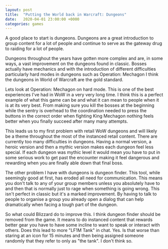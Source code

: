 ```yaml
---
layout: post
title:  "Putting the World back in Warcraft: Dungeons"
date:   2020-04-01 23:00:00 +0000
categories: games
---
```


A good place to start is dungeons. Dungeons are a great introduction to group content for a lot of people and continue to serve as the gateway drug to raiding for a lot of people.

Dungeons throughout the years have gotten more complex and are, in some ways, a vast improvement on the dungeons found in classic. Bosses actually have mechanics and with the introduction of different difficulties particularly hard modes in dungeons such as Operation: Mechagon I think the dungeons in World of Warcraft are the gold standard.

Lets look at Operation: Mechagon on hard mode. This is one of the best experiences I've had in WoW in a very very long time. I think this is a perfect example of what this game can be and what it can mean to people when it is at its very best. From making sure you kill the bosses at the beginning while the sentry is overhead to the coordination needed to press the buttons in the correct order when fighting King Mechagon nothing feels better when you finally succeed after many many attempts.

This leads us to my first problem with retail WoW dungeons and will likely be a theme throughout the most of the instanced retail content. There are currently too many difficulties in dungeons. Having a normal version, a heroic version and then a mythic version makes each dungeon feel less special. If each dungeon was mythic level it would mean you have to put in some serious work to get past the encounter making it feel dangerous and rewarding when you are finally able down that final boss.

The other problem I have with dungeons is dungeon finder. This tool, while seemingly good at first, has eroded all need for communication. This means you don't talk to any of your group members unless you absolutely have to and then that is normally just to rage when something is going wrong. This isn't perfect in classic but it's a marked improvement. By having to talk to people to organise a group you already open a dialog that can help dramatically when facing a tough part of the dungeon.

So what could Blizzard do to improve this. I think dungeon finder should be removed from the game. It means to do instanced content that rewards better gear you have to have some incline to want to speak or interact with others. Does this lead to more "LF1M Tank" in chat. Yes. Is that worse than staring at an icon for 15 minutes and then being assigned someone randomly that they refer to only as "the tank". I don't think so.